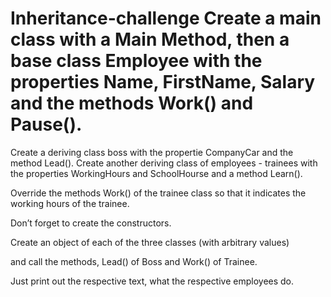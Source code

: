 # Inheritance-challenge  Create a main class with a Main Method, then a base class Employee with the properties Name, FirstName, Salary and the methods Work() and Pause().

Create a deriving class boss with the propertie CompanyCar and the method Lead(). Create another deriving class of employees - trainees with the properties WorkingHours and SchoolHourse and a method Learn().

Override the methods Work() of the trainee class so that it indicates the working hours of the trainee.

Don’t forget to create the constructors.

Create an object of each of the three classes (with arbitrary values)

and call the methods, Lead() of Boss and Work() of Trainee.

Just print out the respective text, what the respective employees do.
